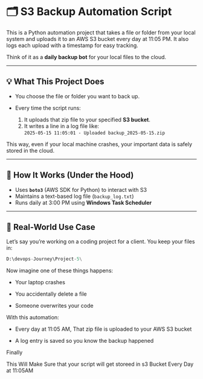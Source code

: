 # 🗂️ S3 Backup Automation Script

This is a Python automation project that takes a file or folder from your local system  and uploads it to an AWS S3 bucket every day at 11:05 PM. It also logs each upload with a timestamp for easy tracking.

Think of it as a **daily backup bot** for your local files to the cloud.

---

## 💡 What This Project Does

- You choose the file or folder you want to back up.
- Every time the script runs:

  1. It uploads that zip file to your specified **S3 bucket**.
  2. It writes a line in a log file like:  
     `2025-05-15 11:05:01 - Uploaded backup_2025-05-15.zip`

This way, even if your local machine crashes, your important data is safely stored in the cloud.

---

## 🔧 How It Works (Under the Hood)

- Uses **`boto3`** (AWS SDK for Python) to interact with S3
- Maintains a text-based log file (`backup_log.txt`)
- Runs daily at 3:00 PM using **Windows Task Scheduler**

---

## 📁 Real-World Use Case

Let’s say you’re working on a coding project for a client. You keep your files in:

```python
D:\devops-Journey\Project-5\
```
Now imagine one of these things happens:
* Your laptop crashes

* You accidentally delete a file

* Someone overwrites your code

With this automation:

* Every day at 11:05 AM, That zip file is uploaded to your AWS S3 bucket

* A log entry is saved so you know the backup happened

Finally 

This Will Make Sure that your script will get storeed in s3 Bucket Every Day at 11:05AM 
